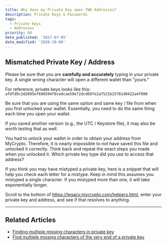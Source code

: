 ```yaml
---
title: Why does my Private Key open TWO Addresses?
description: Private Keys & Passwords
tags:
  - Private Keys
  - Addresses
priority: 60
date_published: '2017-07-05'
date_modified: '2020-10-08'
---
```


## Mismatched Private Key / Address

Please be sure that you are **carefully and accurately** typing in your private key. A single wrong character will open a different wallet than "yours."

For reference, private keys looks like this: `afdfd9c3d2095ef696594f6cedcae59e72dcd697e2a7521b1578140422a4f890`

Be sure that you are using the same option and same key / file from when you first unlocked your wallet. Essentially, you need to do the same thing each time you open your wallet.

If you saved another version (e.g., the UTC / Keystore file), it may also be worth testing that as well.

You had to unlock your wallet in order to obtain your address from MyCrypto. Therefore, it is nearly impossible to not have saved this file and unlocked it correctly. Think back and repeat the exact steps you made when you unlocked it. Which private key type did you use to access that address?

If you think you may have mistyped a private key, here is a snippet that will help you check each letter for a mistype. Keep in mind this assumes you mistyped a single character. If you mistyped more than one, it will take exponentially longer.

Scroll to the bottom of <https://legacy.mycrypto.com/helpers.html>, enter your private key and address, and see if that resolves to anything.

---

## Related Articles

- [Finding multiple missing characters in private key](https://gist.github.com/domalak/f72414b6be6bbe497416f11bfe0d224a)
- [Find multiple missing characters of the very end of a private key](/troubleshooting/accessing-wallet/missing-characters-of-private-key)
